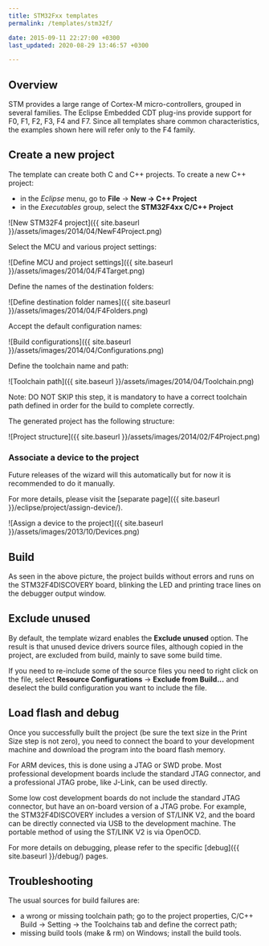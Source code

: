 ```yaml
---
title: STM32Fxx templates
permalink: /templates/stm32f/

date: 2015-09-11 22:27:00 +0300
last_updated: 2020-08-29 13:46:57 +0300

---
```


## Overview

STM provides a large range of Cortex-M micro-controllers, grouped in several families. The Eclipse Embedded CDT plug-ins provide support for F0, F1, F2, F3, F4 and F7. Since all templates share common characteristics, the examples shown here will refer only to the F4 family.

## Create a new project

The template can create both C and C++ projects. To create a new C++ project:

- in the _Eclipse_ menu, go to **File** → **New → C++ Project**
- in the *Executables* group, select the **STM32F4xx C/C++ Project**

![New STM32F4 project]({{ site.baseurl }}/assets/images/2014/04/NewF4Project.png)

Select the MCU and various project settings:

![Define MCU and project settings]({{ site.baseurl }}/assets/images/2014/04/F4Target.png)

Define the names of the destination folders:

![Define destination folder names]({{ site.baseurl }}/assets/images/2014/04/F4Folders.png)

Accept the default configuration names:

![Build configurations]({{ site.baseurl }}/assets/images/2014/04/Configurations.png)

Define the toolchain name and path:

![Toolchain path]({{ site.baseurl }}/assets/images/2014/04/Toolchain.png)

Note: DO NOT SKIP this step, it is mandatory to have a correct toolchain path defined in order for the build to complete correctly.

The generated project has the following structure:

![Project structure]({{ site.baseurl }}/assets/images/2014/02/F4Project.png)

### Associate a device to the project

Future releases of the wizard will this automatically but for now it is recommended to do it manually.

For more details, please visit the [separate page]({{ site.baseurl }}/eclipse/project/assign-device/).

![Assign a device to the project]({{ site.baseurl }}/assets/images/2013/10/Devices.png)

## Build

As seen in the above picture, the project builds without errors and runs on the STM32F4DISCOVERY board, blinking the LED and printing trace lines on the debugger output window.

## Exclude unused

By default, the template wizard enables the **Exclude unused** option. The result is that unused device drivers source files, although copied in the project, are excluded from build, mainly to save some build time.

If you need to re-include some of the source files you need to right click on the file, select **Resource Configurations** → **Exclude from Build...** and deselect the build configuration you want to include the file.

## Load flash and debug

Once you successfully built the project (be sure the text size in the Print Size step is not zero), you need to connect the board to your development machine and download the program into the board flash memory.

For ARM devices, this is done using a JTAG or SWD probe. Most professional development boards include the standard JTAG connector, and a professional JTAG probe, like J-Link, can be used directly.

Some low cost development boards do not include the standard JTAG connector, but have an on-board version of a JTAG probe. For example, the STM32F4DISCOVERY includes a version of ST/LINK V2, and the board can be directly connected via USB to the development machine. The portable method of using the ST/LINK V2 is via OpenOCD.

For more details on debugging, please refer to the specific
[debug]({{ site.baseurl }}/debug/) pages.

## Troubleshooting

The usual sources for build failures are:

- a wrong or missing toolchain path; go to the project properties, C/C++ Build → Setting → the Toolchains tab and define the correct path;
- missing build tools (make & rm) on Windows; install the build tools.
